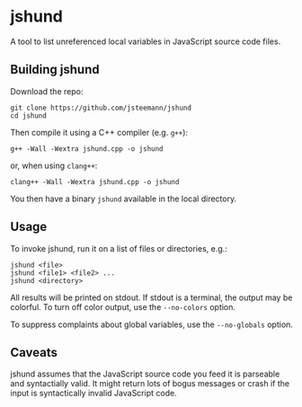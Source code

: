 jshund
======
A tool to list unreferenced local variables in JavaScript source code files.

Building jshund
---------------
Download the repo:

    git clone https://github.com/jsteemann/jshund
    cd jshund 

Then compile it using a C++ compiler (e.g. `g++`):

    g++ -Wall -Wextra jshund.cpp -o jshund

or, when using `clang++`:

    clang++ -Wall -Wextra jshund.cpp -o jshund

You then have a binary `jshund` available in the local directory.

Usage
-----
To invoke jshund, run it on a list of files or directories, e.g.:

    jshund <file>
    jshund <file1> <file2> ...
    jshund <directory>

All results will be printed on stdout. If stdout is a terminal, the output
may be colorful. To turn off color output, use the `--no-colors` option.

To suppress complaints about global variables, use the `--no-globals` option.

Caveats
-------
jshund assumes that the JavaScript source code you feed it is parseable and 
syntactially valid. It might return lots of bogus messages or crash if the
input is syntactically invalid JavaScript code.

